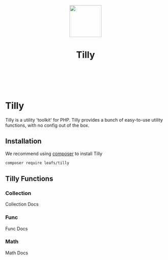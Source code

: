 <!-- markdownlint-disable no-inline-html -->
<p align="center">
    <br><br>
    <img src="https://leaf-docs.netlify.app/images/logo.png" height="100"/>
    <h1 align="center">Tilly</h1>
    <br>
    <br><br><br>
</p>

# Tilly

Tilly is a utility 'toolkit' for PHP. Tilly provides a bunch of easy-to-use utility functions, with no config out of the box.

## Installation

We recommend using [composer](https://getcomposer.org) to install Tilly

```bash
composer require leafs/tilly
```

## Tilly Functions

### Collection

Collection Docs

### Func

Func Docs

### Math

Math Docs
